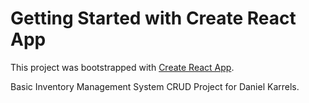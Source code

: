 # Getting Started with Create React App

This project was bootstrapped with [Create React App](https://github.com/facebook/create-react-app).

Basic Inventory Management System CRUD Project for Daniel Karrels.
